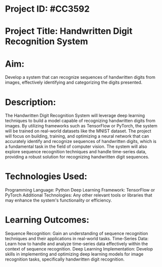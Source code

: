 # Project ID: #CC3592

# Project Title: Handwritten Digit Recognition System

# Aim: 
Develop a system that can recognize sequences of handwritten digits from images, effectively identifying and categorizing the digits presented.

# Description:
The Handwritten Digit Recognition System will leverage deep learning techniques to build a model capable of recognizing handwritten digits from images. By utilizing frameworks such as TensorFlow or PyTorch, the system will be trained on real-world datasets like the MNIST dataset. The project will focus on building, training, and optimizing a neural network that can accurately identify and recognize sequences of handwritten digits, which is a fundamental task in the field of computer vision. The system will also explore sequence recognition techniques and handle time-series data, providing a robust solution for recognizing handwritten digit sequences.

# Technologies Used:
Programming Language: Python
Deep Learning Framework: TensorFlow or PyTorch
Additional Technologies: Any other relevant tools or libraries that may enhance the system's functionality or efficiency.

# Learning Outcomes:
Sequence Recognition: Gain an understanding of sequence recognition techniques and their applications in real-world tasks.
Time-Series Data: Learn how to handle and analyze time-series data effectively within the context of sequence recognition.
Deep Learning Implementation: Develop skills in implementing and optimizing deep learning models for image recognition tasks, specifically handwritten digit recognition.
